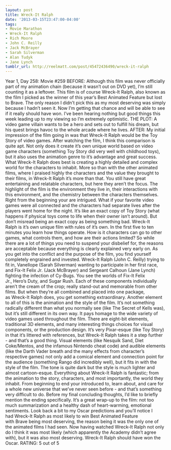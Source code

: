 ```yaml
---
layout: post
title: Wreck-It Ralph
date: '2013-03-15T23:47:00-04:00'
tags:
- Movie Marathon
- Wreck-It Ralph
- Rich Moore
- John C. Reilly
- Jack McBrayer
- Sarah Silverman
- Alan Tudyk
- Jane Lynch
tumblr_url: http://reelmatt.com/post/45472436490/wreck-it-ralph
---
```



Year 1, Day 258: Movie #259
BEFORE: Although this film was never officially part of my animation chain (because it wasn’t out on DVD yet), I’m still counting it as a leftover. This film is of course Wreck-It Ralph, also known as the film I picked as the winner of this year’s Best Animated Feature but lost to Brave. The only reason I didn’t pick this as my most deserving was simply because I hadn’t seen it. Now I’m getting that chance and will be able to see if it really should have won. I’ve been hearing nothing but good things this week leading up to my viewing so I’m extremely optimistic.
THE PLOT: A video game villain wants to be a hero and sets out to fulfill his dream, but his quest brings havoc to the whole arcade where he lives.
AFTER: My initial impression of the film going in was that Wreck-It Ralph would be the Toy Story of video games. After watching the film, I think this comparison is quite apt. Not only does it create it’s own unique world based on video game characters (something Toy Story did very well with childhood toys), but it also uses the animation genre to it’s advantage and great success.
What Wreck-It Ralph does best is creating a highly detailed and complex world for the characters to inhabit. More so than with the other animated films, where I praised highly the characters and the value they brought to their films, in Wreck-It Ralph it’s more than that. You still have great entertaining and relatable characters, but here they aren’t the focus. The highlight of the film is the environment they live in, their interactions with this environment, and the chemistry between the characters themselves. Right from the beginning your are intrigued. What if your favorite video games were all connected and the characters had separate lives after the players went home for the night. It’s like an exact copy of Toy Story (what happens if physical toys come to life when their owner isn’t around). But don’t misread being an exact copy as being something bad. Wreck-It Ralph is it’s own unique film with rules of it’s own.
In the first five to ten minutes you learn how things operate. How is it characters can go to other games, what controls them, and how are their actions limited? So while there are a lot of things you need to suspend your disbelief for, the reasons are acceptable because everything is clearly explained very early on. As you get into the conflict and the purpose of the film, you find yourself completely engrained and invested. Wreck-It Ralph (John C. Reilly) trying to fit in, Vanellope (Sarah Silverman) wanting to participate in her first race, and Fix-It Felix Jr. (Jack McBrayer) and Sergeant Calhoun (Jane Lynch) fighting the infection of Cy-Bugs. You see the worlds of Fix-It Felix Jr., Hero’s Duty, and Sugar Rush. Each of these components individually aren’t the cream of the crop; really stand-out and memorable from other films. But when they’re all combined and placed into one package, as Wreck-It Ralph does, you get something extraordinary.
Another element to all of this is the animation and the style of the film. It’s not something radically different than what you normally see (like The Secret of Kells was), but it’s still different in its own way. It pays homage to the wide variety of video games used throughout the film. There are eight-bit elements, traditional 3D elements, and many interesting things choices for visual components, or the production design. It’s very Pixar-esque (like Toy Story) in that it’s littered with references, but Wreck-It Ralph takes it a step further - and that’s a good thing. Visual elements (like Nesquik Sand, Diet Coke/Mentos, and the infamous Nintendo cheat code) and audible elements (like the Darth Vader breath and the many effects from character’s respective games) not only add a comical element and connection point for the audience (something Rango did incredibly well), but it fits in with the style of the film. The tone is quite dark but the style is much lighter and almost cartoon-esque.
Everything about Wreck-It Ralph is fantastic; from the animation to the story, characters, and most importantly, the world they inhabit. From beginning to end your introduced to, learn about, and care for a whole new universe that we’ve never seen before - and that’s something very difficult to do. Before my final concluding thoughts, I’d like to briefly mention the ending specifically. It’s a great wrap-up to the film: not too much summarization and a healthy dash of heart-warming, emotional sentiments. Look back a bit to my Oscar predictions and you’ll notice I had Wreck-It Ralph as most likely to win Best Animated Feature with Brave being most deserving, the reason being it was the only one of the animated films I had seen. Now having watched Wreck-It Ralph not only do I think it was most likely (which apparently the Academy didn’t agree with), but it was also most deserving. Wreck-It Ralph should have won the Oscar.
RATING: 5 out of 5
